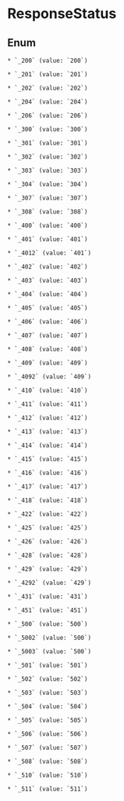 
# ResponseStatus

## Enum


    * `_200` (value: `200`)

    * `_201` (value: `201`)

    * `_202` (value: `202`)

    * `_204` (value: `204`)

    * `_206` (value: `206`)

    * `_300` (value: `300`)

    * `_301` (value: `301`)

    * `_302` (value: `302`)

    * `_303` (value: `303`)

    * `_304` (value: `304`)

    * `_307` (value: `307`)

    * `_308` (value: `308`)

    * `_400` (value: `400`)

    * `_401` (value: `401`)

    * `_4012` (value: `401`)

    * `_402` (value: `402`)

    * `_403` (value: `403`)

    * `_404` (value: `404`)

    * `_405` (value: `405`)

    * `_406` (value: `406`)

    * `_407` (value: `407`)

    * `_408` (value: `408`)

    * `_409` (value: `409`)

    * `_4092` (value: `409`)

    * `_410` (value: `410`)

    * `_411` (value: `411`)

    * `_412` (value: `412`)

    * `_413` (value: `413`)

    * `_414` (value: `414`)

    * `_415` (value: `415`)

    * `_416` (value: `416`)

    * `_417` (value: `417`)

    * `_418` (value: `418`)

    * `_422` (value: `422`)

    * `_425` (value: `425`)

    * `_426` (value: `426`)

    * `_428` (value: `428`)

    * `_429` (value: `429`)

    * `_4292` (value: `429`)

    * `_431` (value: `431`)

    * `_451` (value: `451`)

    * `_500` (value: `500`)

    * `_5002` (value: `500`)

    * `_5003` (value: `500`)

    * `_501` (value: `501`)

    * `_502` (value: `502`)

    * `_503` (value: `503`)

    * `_504` (value: `504`)

    * `_505` (value: `505`)

    * `_506` (value: `506`)

    * `_507` (value: `507`)

    * `_508` (value: `508`)

    * `_510` (value: `510`)

    * `_511` (value: `511`)



